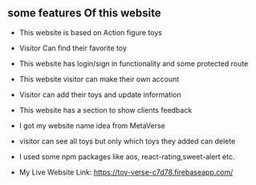 ##   some features Of this website

*  This website is based on Action figure toys  
*  Visitor Can find their favorite toy 
*  This website has login/sign in functionality and some protected route
*  This website visitor can make their own account
*  Visitor can add their toys and update information
*  This website has a section to show clients feedback
*  I got my website name idea from MetaVerse
*  visitor can see all toys but only which toys they added can delete
*  I used some npm packages like aos, react-rating,sweet-alert etc.



* My Live Website Link:  https://toy-verse-c7d78.firebaseapp.com/
   